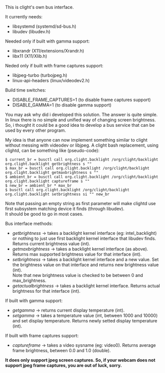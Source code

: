 This is clight's own bus interface. 

It currently needs:  
* libsystemd (systemd/sd-bus.h)
* libudev (libudev.h)

Needed only if built with gamma support:  
* libxrandr (X11/extensions/Xrandr.h)
* libx11 (X11/Xlib.h)

Neded only if built with frame captures support:  
* libjpeg-turbo (turbojpeg.h)
* linux-api-headers (linux/videodev2.h)

Build time switches:  
* DISABLE_FRAME_CAPTURES=1 (to disable frame captures support)
* DISABLE_GAMMA=1 (to disable gamma support)

You may ask why did i developed this solution. The answer is quite simple.  
In linux there is no simple and unified way of changing screen brightness.  
So, i thought it could be a good idea to develop a bus service that can be used by every other program.

My idea is that anyone can now implement something similar to clight without messing with videodev or libjpeg.
A clight bash replacement, using clightd, can be something like (pseudo-code):  

    $ current_br = busctl call org.clight.backlight /org/clight/backlight org.clight.backlight getbrightness s ""
    $ max_br = busctl call org.clight.backlight /org/clight/backlight org.clight.backlight getmaxbrightness s ""
    $ ambient_br = busctl call org.clight.backlight /org/clight/backlight org.clight.backlight captureframe s ""
    $ new_br = ambient_br * max_br
    $ busctl call org.clight.backlight /org/clight/backlight org.clight.backlight setbrightness si "" new_br
    
Note that passing an empty string as first parameter will make clightd use first subsystem matching device it finds (through libudev).  
It should be good to go in most cases.  

Bus interface methods:  
* *getbrightness* -> takes a backlight kernel interface (eg: intel_backlight) or nothing to just use first backlight kernel interface that libudev finds.  
Returns current brightness value (int).
* *getmaxbrightness* -> takes a backlight kernel interface (as above). Returns max supported brightness value for that interface (int).
* *setbrightness* -> takes a backlight kernel interface and a new value. Set the brightness value on that interface and returns new brightness value (int).  
Note that new brightness value is checked to be between 0 and max_brightness.
* *getactualbrightness* -> takes a backlight kernel interface. Returns actual brightness for that interface (int).

If built with gamma support:  
* *getgamma* -> returns current display temperature (int).
* *setgamma* -> takes a temperature value (int, between 1000 and 10000) and set display temperature. Returns newly setted display temperature (int).

If built with frame captures support:  
* *captureframe* -> takes a video sysname (eg: video0). Returns average frame brightness, between 0.0 and 1.0 (double).


**It does only support jpeg screen captures. So, if your webcam does not support jpeg frame captures, you are out of luck, sorry.**
